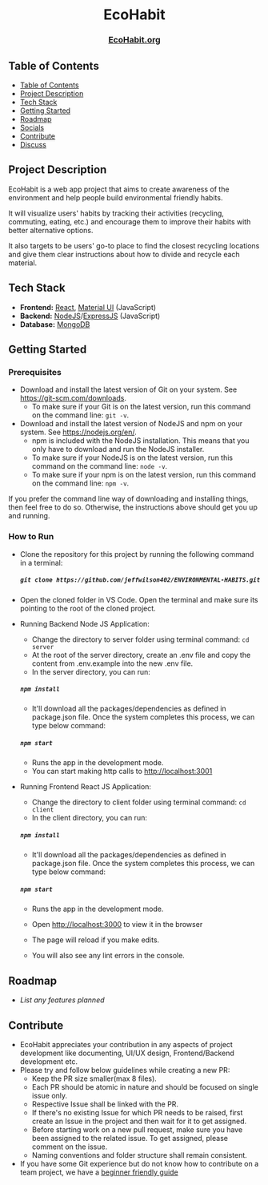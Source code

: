 <h1 align="center">EcoHabit</h1>
<h3 align="center">
    <a href="https://www.ecohabit.org/">EcoHabit.org</a> 
 
</h3>

## Table of Contents

- [Table of Contents](#table-of-contents)
- [Project Description](#project-description)
- [Tech Stack](#tech-stack)
- [Getting Started](#getting-started)
- [Roadmap](#roadmap)
- [Socials](#socials)
- [Contribute](#contribute)
- [Discuss](#discuss)

## Project Description

EcoHabit is a web app project that aims to create awareness of the environment and help people build environmental friendly habits.

It will visualize users' habits by tracking their activities (recycling, commuting, eating, etc.) and encourage them to improve their habits with better alternative options.

It also targets to be users' go-to place to find the closest recycling locations and give them clear instructions about how to divide and recycle each material.

## Tech Stack

*   **Frontend:** [React](https://reactjs.org/), [Material UI](https://mui.com/) (JavaScript)
*   **Backend:** [NodeJS](https://nodejs.org/en/docs)/[ExpressJS](https://expressjs.com/) (JavaScript)
*   **Database:** [MongoDB](https://www.mongodb.com/docs/)

## Getting Started

### Prerequisites

- Download and install the latest version of Git on your system. See https://git-scm.com/downloads.
  - To make sure if your Git is on the latest version, run this command on the command line: `git -v`.
- Download and install the latest version of NodeJS and npm on your system. See https://nodejs.org/en/.
  - npm is included with the NodeJS installation. This means that you only have to download and run the NodeJS installer.
  - To make sure if your NodeJS is on the latest version, run this command on the command line: `node -v`.
  - To make sure if your npm is on the latest version, run this command on the command line: `npm -v`.

If you prefer the command line way of downloading and installing things, then feel free to do so. Otherwise, the instructions above should get you up and running.

### How to Run

- Clone the repository for this project by running the following command in a terminal: 
  ##### `git clone https://github.com/jeffwilson402/ENVIRONMENTAL-HABITS.git`
- Open the cloned folder in VS Code. Open the terminal and make sure its pointing to the root of the cloned project.

- Running Backend Node JS Application:

  - Change the directory to server folder using terminal command: `cd server`
  - At the root of the server directory, create an .env file and copy the content from .env.example into the new .env file. 
  - In the server directory, you can run:

  ##### `npm install`

  - It'll download all the packages/dependencies as defined in package.json file. Once the system completes this process, we can type below command:

  ##### `npm start`

  - Runs the app in the development mode.
  - You can start making http calls to [http://localhost:3001](http://localhost:3001)

- Running Frontend React JS Application:

  - Change the directory to client folder using terminal command: `cd client`
  - In the client directory, you can run:

  ##### `npm install`

  - It'll download all the packages/dependencies as defined in package.json file. Once the system completes this process, we can type below command:

  ##### `npm start`

  - Runs the app in the development mode.
  - Open [http://localhost:3000](http://localhost:3000) to view it in the browser

  - The page will reload if you make edits.
  - You will also see any lint errors in the console.

## Roadmap

- _List any features planned_

## Contribute

- EcoHabit appreciates your contribution in any aspects of project development like documenting, UI/UX design, Frontend/Backend development etc.
- Please try and follow below guidelines while creating a new PR:
  - Keep the PR size smaller(max 8 files).
  - Each PR should be atomic in nature and should be focused on single issue only.
  - Respective Issue shall be linked with the PR.
  - If there's no existing Issue for which PR needs to be raised, first create an Issue in the project and then wait for it to get assigned.
  - Before starting work on a new pull request, make sure you have been assigned to the related issue. To get assigned, please comment on the issue.
  - Naming conventions and folder structure shall remain consistent.
- If you have some Git experience but do not know how to contribute on a team project, we have a [beginner friendly guide](CONTRIBUTING.md)
